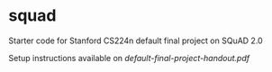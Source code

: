 # squad
Starter code for Stanford CS224n default final project on SQuAD 2.0

Setup instructions available on *default-final-project-handout.pdf*
